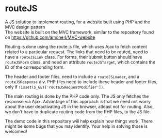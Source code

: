 # routeJS
A JS solution to implement routing, for a website built using PHP and the MVC design pattern<br>
The website is built on the MVC framework, similar to the repository found on https://github.com/amone4/MVC-website<br>

Routing is done using the route.js file, which uses Ajax to fetch content related to a particular request.
The links that need to be routed, need to have a `routeJSLink` class.
For forms, their submit button should have `routeJSForm` class, and need an attribute `routeJSTarget`, which contains the ID of the corresponding form.<br>

The header and footer files, need to include a `routeJSLoader`, and a `routeJSResponse` div.
PHP files need to include these header and footer files, only if `!isset($_GET['routeJSRequestModifier'])`.<br>

The main routing is done by the PHP code only. The JS only fetches the response via Ajax.
Advantage of this approach is that we need not worry about the user deactivating JS in the browser, atleast not for routing.
Also, we don't have to duplicate routing code from the PHP files, to the JS file.<br>

The demo code in this repository will help explain how things work. There might be some bugs that you may identify.
Your help in solving those is welcomed!